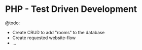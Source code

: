 <h1>PHP - Test Driven Development</h1>
@todo:
<ul>
<li>Create CRUD to add "rooms" to the database</li>
<li>Create requested website-flow</li>
<li>...</li>
</ul>
